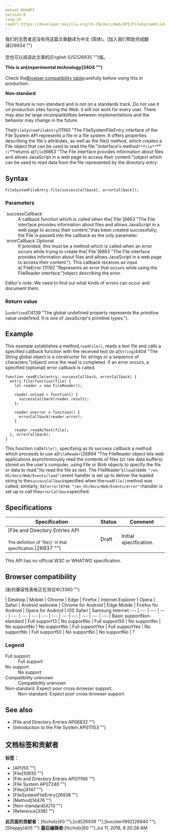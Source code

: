```yaml
---
manual:WebAPI
version:0
lang:zh
rawUrl:https://developer.mozilla.org/zh-CN/docs/Web/API/FileSystemFileEntry/file
---
```




<bdi>我们的志愿者还没有将这篇文章翻译为<bdi>中文 (简体)</bdi>。[加入我们帮助完成翻译]26934 "")<br></br>您也可以阅读此文章的[English (US)]26935 "")版。</bdi>






**This is an[experimental technology]3404 "")**<br></br>Check the[Browser compatibility table](%11217#Browser_compatibility "")carefully before using this in production.




**Non-standard**<br></br>This feature is non-standard and is not on a standards track. Do not use it on production sites facing the Web: it will not work for every user. There may also be large incompatibilities between implementations and the behavior may change in the future.




The[`FileSystemFileEntry`]11160 "The FileSystemFileEntry interface of the File System API represents a file in a file system. It offers properties describing the file's attributes, as well as the file() method, which creates a File object that can be used to read the file.")interface&#39;s method`**file**`**`()`**returns a[`File`]6863 "The File interface provides information about files and allows JavaScript in a web page to access their content.")object which can be used to read data from the file represented by the directory entry.


## Syntax<a name="Syntax"></a>

```
FileSystemFileEntry.file(successCallback[, errorCallback]);
```

### Parameters<a name="Parameters"></a>
<dl><dt id=''>`successCallback`</dt><dd>A callback function which is called when the[`File`]6863 "The File interface provides information about files and allows JavaScript in a web page to access their content.")has been created successfully; the`File`is passed into the callback as the only parameter.</dd><dt id=''>`errorCallback`Optional</dt><dd>If provided, this must be a method which is called when an error occurs while trying to create the[`File`]6863 "The File interface provides information about files and allows JavaScript in a web page to access their content."). This callback receives as input a[`FileError`]11192 "Represents an error that occurs while using the FileReader interface.")object describing the error.</dd></dl>

Editor&#39;s note: We need to find out what kinds of errors can occur and document them.



### Return value<a name="Return_value"></a>


[`undefined`]14139 "The global undefined property represents the primitive value undefined. It is one of JavaScript's primitive types.").


## Example<a name="Example"></a>


This example establishes a method,`readFile()`, reads a text file and calls a specified callback function with the received text (in a[`String`]4404 "The String global object is a constructor for strings or a sequence of characters.")object) once the read is completed. If an error occurs, a specified (optional) error callback is called.


```
function readFile(entry, successCallback, errorCallback) {
  entry.file(function(file) {
    let reader = new FileReader();

    reader.onload = function() {
      successCallback(reader.result);
    };

    reader.onerror = function() {
      errorCallback(reader.error);
    }

    reader.readAsText(file);
  }, errorCallback);
}
```


This function calls`file()`, specifying as its success callback a method which proceeds to use a[`FileReader`]26894 "The FileReader object lets web applications asynchronously read the contents of files (or raw data buffers) stored on the user's computer, using File or Blob objects to specify the file or data to read.")to read the file as text. The FileReader&#39;s`[load]8808 "/en-US/docs/Web/Events/load")`event handler is set up to deliver the loaded string to the`successCallback`specified when the`readFile()`method was called; similarly, its`[error]8746 "/en-US/docs/Web/Events/error")`handler is set up to call the`errorCallback`specified.


## Specifications<a name="Specifications"></a>

Specification | Status | Comment 
 ---  |  ---  |  ---  | 
[File and Directory Entries API<br></br><small>The definition of &#39;file()&#39; in that specification.</small>]26937 "") | Draft | Initial specification. 



This API has no official W3C or WHATWG specification.


## Browser compatibility<a name="Browser_compatibility"></a>
[新的兼容性表格正在测试中<i></i>]3360 "")

 | <abbr>Desktop<i></i></abbr> | <abbr>Mobile<i></i></abbr> 
 | <abbr>Chrome<i></i></abbr> | <abbr>Edge<i></i></abbr> | <abbr>Firefox<i></i></abbr> | <abbr>Internet Explorer<i></i></abbr> | <abbr>Opera<i></i></abbr> | <abbr>Safari<i></i></abbr> | <abbr>Android webview<i></i></abbr> | <abbr>Chrome for Android<i></i></abbr> | <abbr>Edge Mobile<i></i></abbr> | <abbr>Firefox for Android<i></i></abbr> | <abbr>Opera for Android<i></i></abbr> | <abbr>iOS Safari<i></i></abbr> | <abbr>Samsung Internet<i></i></abbr> 
 ---  |  ---  |  ---  |  ---  |  ---  |  ---  |  ---  |  ---  |  ---  |  ---  |  ---  |  ---  |  ---  |  ---  | 
Basic support<abbr>Non-standard<i></i></abbr> | <abbr>Full support</abbr>13 | <abbr>No support</abbr>No | <abbr>Full support</abbr>50 | <abbr>No support</abbr>No | <abbr>No support</abbr>No | <abbr>No support</abbr>No | <abbr>Full support</abbr>Yes | <abbr>Full support</abbr>Yes | <abbr>No support</abbr>No | <abbr>Full support</abbr>50 | <abbr>No support</abbr>No | <abbr>No support</abbr>No | <abbr>?</abbr> 


### Legend<a name="Legend"></a>
<dl><dt id=''><abbr>Full support</abbr></dt><dd>Full support</dd><dt id=''><abbr>No support</abbr></dt><dd>No support</dd><dt id=''><abbr>Compatibility unknown</abbr></dt><dd>Compatibility unknown</dd><dt id=''><abbr>Non-standard. Expect poor cross-browser support.<i></i></abbr></dt><dd>Non-standard. Expect poor cross-browser support.</dd></dl>

## See also<a name="See_also"></a>

* [File and Directory Entries API]6832 "")
* [Introduction to the File System API]11153 "")



## 文档标签和贡献者
**标签：**
* [API]50 "")
* [File]10930 "")
* [File and Directory Entries API]11166 "")
* [File System API]7246 "")
* [Files]4147 "")
* [FileSystemFileEntry]26938 "")
* [Method]14476 "")
* [Non-standard]4210 "")
* [Reference]3381 "")

**此页面的贡献者：**[fscholz]60 ""),[cdl]26939 ""),[kocoten1992]26940 ""),[Sheppy]405 "")
**最后编辑者:**[fscholz]60 ""),<time>Jul 11, 2018, 8:20:28 AM</time>


